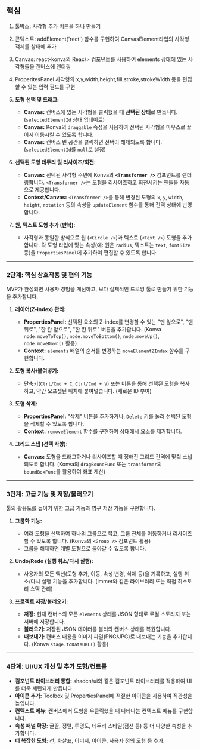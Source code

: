
## 핵심
1. 툴박스: 사각형 추가 버튼을 하나 만들기
2. 콘텍스트: addElement('rect') 함수를 구현하여 CanvasElement타입의 사각형 객체를 상태에 추가
3. Canvas: react-konva의 Reac/> 컴포넌트를 사용하여 elements 상태에 있는 사각형들을 캔버스에 렌더링
4. ProperitesPanel 사각형의 x,y,width,height,fill,stroke,strokeWidth 등을 편집 할 수 있는 입력 필드를 구현

5. **도형 선택 및 드래그:**
    
    - **Canvas:** 캔버스에 있는 사각형을 클릭했을 때 **선택된 상태**로 만듭니다. (`selectedElementId` 상태 업데이트)
    - **Canvas:** Konva의 `draggable` 속성을 사용하여 선택된 사각형을 마우스로 끌어서 이동시킬 수 있도록 합니다.
    - **Canvas:** 캔버스 빈 공간을 클릭하면 선택이 해제되도록 합니다. (`selectedElementId`를 `null`로 설정)
6. **선택된 도형 테두리 및 리사이즈/회전:**
    
    - **Canvas:** 선택된 사각형 주변에 Konva의 **`<Transformer />`** 컴포넌트를 렌더링합니다. `<Transformer />`는 도형을 리사이즈하고 회전시키는 핸들을 자동으로 제공합니다.
    - **Context/Canvas:** `<Transformer />`를 통해 변경된 도형의 `x`, `y`, `width`, `height`, `rotation` 등의 속성을 `updateElement` 함수를 통해 전역 상태에 반영합니다.
7. **원, 텍스트 도형 추가 (반복):**
    
    - 사각형과 동일한 방식으로 원 (`<Circle />`)과 텍스트 (`<Text />`) 도형을 추가합니다. 각 도형 타입에 맞는 속성(예: 원은 `radius`, 텍스트는 `text`, `fontSize` 등)을 `PropertiesPanel`에 추가하여 편집할 수 있도록 합니다.

---

### 2단계: 핵심 상호작용 및 편의 기능

MVP가 완성되면 사용자 경험을 개선하고, 보다 실제적인 드로잉 툴로 만들기 위한 기능을 추가합니다.

1. **레이어(Z-index) 관리:**
    
    - **PropertiesPanel:** 선택된 요소의 Z-index를 변경할 수 있는 "맨 앞으로", "맨 뒤로", "한 칸 앞으로", "한 칸 뒤로" 버튼을 추가합니다. (Konva `node.moveToTop()`, `node.moveToBottom()`, `node.moveUp()`, `node.moveDown()` 활용)
    - **Context:** `elements` 배열의 순서를 변경하는 `moveElementZIndex` 함수를 구현합니다.
2. **도형 복사/붙여넣기:**
    
    - 단축키(`Ctrl/Cmd + C`, `Ctrl/Cmd + V`) 또는 버튼을 통해 선택된 도형을 복사하고, 약간 오프셋된 위치에 붙여넣습니다. (새로운 ID 부여)
3. **도형 삭제:**
    
    - **PropertiesPanel:** "삭제" 버튼을 추가하거나, `Delete` 키를 눌러 선택된 도형을 삭제할 수 있도록 합니다.
    - **Context:** `removeElement` 함수를 구현하여 상태에서 요소를 제거합니다.
4. **그리드 스냅 (선택 사항):**
    
    - **Canvas:** 도형을 드래그하거나 리사이즈할 때 정해진 그리드 간격에 맞춰 스냅되도록 합니다. (Konva의 `dragBoundFunc` 또는 `transformer`의 `boundBoxFunc`를 활용하여 좌표 계산)

---

### 3단계: 고급 기능 및 저장/불러오기

툴의 활용도를 높이기 위한 고급 기능과 영구 저장 기능을 구현합니다.

1. **그룹화 기능:**
    
    - 여러 도형을 선택하여 하나의 그룹으로 묶고, 그룹 전체를 이동하거나 리사이즈할 수 있도록 합니다. (Konva의 `<Group />` 컴포넌트 활용)
    - 그룹을 해제하면 개별 도형으로 돌아갈 수 있도록 합니다.
2. **Undo/Redo (실행 취소/다시 실행):**
    
    - 사용자의 모든 액션(도형 추가, 이동, 속성 변경, 삭제 등)을 기록하고, 실행 취소/다시 실행 기능을 추가합니다. (immer와 같은 라이브러리 또는 직접 히스토리 스택 관리)
3. **프로젝트 저장/불러오기:**
    
    - **저장:** 현재 캔버스의 모든 `elements` 상태를 JSON 형태로 로컬 스토리지 또는 서버에 저장합니다.
    - **불러오기:** 저장된 JSON 데이터를 불러와 캔버스 상태를 복원합니다.
    - **내보내기:** 캔버스 내용을 이미지 파일(PNG/JPG)로 내보내는 기능을 추가합니다. (Konva `stage.toDataURL()` 활용)

---

### 4단계: UI/UX 개선 및 추가 도형/컨트롤

- **컴포넌트 라이브러리 통합:** shadcn/ui와 같은 컴포넌트 라이브러리를 적용하여 UI를 더욱 세련되게 만듭니다.
- **아이콘 추가:** Toolbox 및 PropertiesPanel에 적절한 아이콘을 사용하여 직관성을 높입니다.
- **컨텍스트 메뉴:** 캔버스에서 도형을 우클릭했을 때 나타나는 컨텍스트 메뉴를 구현합니다.
- **속성 패널 확장:** 글꼴, 정렬, 투명도, 테두리 스타일(점선 등) 등 더 다양한 속성을 추가합니다.
- **더 복잡한 도형:** 선, 화살표, 이미지, 아이콘, 사용자 정의 도형 등 추가.